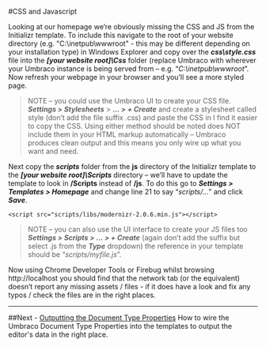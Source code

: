 #CSS and Javascript


Looking at our homepage we’re obviously missing the CSS and JS from the Initializr template. To include this navigate to the root of your website directory (e.g. "C:\inetpub\wwwroot" - this may be different depending on your installation type) in Windows Explorer and copy over the **_css\style.css_** file into the **_[your website root]\Css_** folder (replace Umbraco with wherever your Umbraco instance is being served from – e.g. “_C:\inetpub\wwwroot_”. Now refresh your webpage in your browser and you’ll see a more styled page.

>NOTE – you could use the Umbraco UI to create your CSS file. **_Settings > Stylesheets_** > **_... > + Create_** and create a stylesheet called style (don’t add the file suffix .css) and paste the CSS in I find it easier to copy the CSS. Using either method should be noted does NOT include them in your HTML markup automatically – Umbraco produces clean output and this means you only wire up what you want and need. 


Next copy the **_scripts_** folder from the **js** directory of the Initializr template to the **_[your website root]\Scripts_** directory – we’ll have to update the template to look in **/Scripts** instead of **/js**. To do this go to **_Settings > Templates > Homepage_** and change line 21 to say “_scripts/..._” and click **_Save_**.  

```
<script src="scripts/libs/modernizr-2.0.6.min.js"></script>
```

>NOTE – you can also use the UI interface to create your JS files too **_Settings > Scripts > ... > + Create_** (again don’t add the suffix but select .js from the **_Type_** dropdown) the reference in your template should be “_scripts/myfile.js_”. 


Now using Chrome Developer Tools or Firebug whilst browsing http://localhost you should find that the network tab (or the equivalent) doesn’t report any missing assets / files - if it does have a look and fix any typos / check the files are in the right places. 

---

##Next - [Outputting the Document Type Properties](Outputting-the-Document-Type-Properties.md)
How to wire the Umbraco Document Type Properties into the templates to output the editor's data in the right place.
